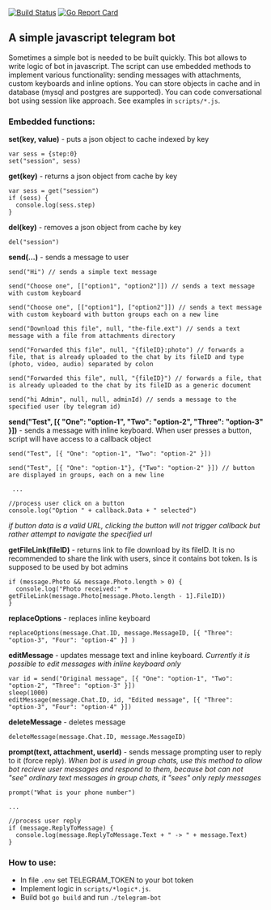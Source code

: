 [![Build Status](https://travis-ci.com/Dilshat/telegram-bot.svg?branch=master)](https://travis-ci.com/Dilshat/telegram-bot)
[![Go Report Card](https://goreportcard.com/badge/github.com/Dilshat/telegram-bot)](https://goreportcard.com/report/github.com/Dilshat/telegram-bot)

## A simple javascript telegram bot

Sometimes a simple bot is needed to be built quickly. This bot allows to write logic of bot in javascript. The script can use embedded methods to implement various functionality: sending messages with attachments, custom keyboards and inline options. You can store objects in cache and in database (mysql and postgres are supported). You can code conversational bot using session like approach. See examples in `scripts/*.js`.

### Embedded functions:

**set(key, value)** - puts a json object to cache indexed by key
```
var sess = {step:0}
set("session", sess)
```


**get(key)** - returns a json object from cache by key
```
var sess = get("session")
if (sess) {
  console.log(sess.step) 
}
```


**del(key)** - removes a json object from cache by key
```
del("session")
```


**send(...)** - sends a message to user
```
send("Hi") // sends a simple text message

send("Choose one", [["option1", "option2"]]) // sends a text message with custom keyboard

send("Choose one", [["option1"], ["option2"]]) // sends a text message with custom keyboard with button groups each on a new line

send("Download this file", null, "the-file.ext") // sends a text message with a file from attachments directory

send("Forwarded this file", null, "{fileID}:photo") // forwards a file, that is already uploaded to the chat by its fileID and type (photo, video, audio) separated by colon

send("Forwarded this file", null, "{fileID}") // forwards a file, that is already uploaded to the chat by its fileID as a generic document

send("hi Admin", null, null, adminId) // sends a message to the specified user (by telegram id)
```

**send("Test", [{ "One": "option-1", "Two": "option-2", "Three": "option-3" }])** - sends a message with inline keyboard.
 When user presses a button, script will have access to a callback object

```
send("Test", [{ "One": "option-1", "Two": "option-2" }])

send("Test", [{ "One": "option-1"}, {"Two": "option-2" }]) // button are displayed in groups, each on a new line

 ...

//process user click on a button
console.log("Option " + callback.Data + " selected")

```
 _if button data is a valid URL, clicking the button will not trigger callback but rather attempt to navigate the specified url_


**getFileLink(fileID)** - returns link to file download by its fileID. It is no recommended to share the link with users, since it contains bot token. Is is supposed to be used by bot admins
```
if (message.Photo && message.Photo.length > 0) {
  console.log("Photo received:" + getFileLink(message.Photo[message.Photo.length - 1].FileID))
}
```


**replaceOptions** - replaces inline keyboard
```
replaceOptions(message.Chat.ID, message.MessageID, [{ "Three": "option-3", "Four": "option-4" }] )
```


**editMessage** - updates message text and inline keyboard. _Currently it is possible to edit messages with inline keyboard only_
```
var id = send("Original message", [{ "One": "option-1", "Two": "option-2", "Three": "option-3" }])
sleep(1000)
editMessage(message.Chat.ID, id, "Edited message", [{ "Three": "option-3", "Four": "option-4" }])

```


**deleteMessage** - deletes message
```
deleteMessage(message.Chat.ID, message.MessageID)
```

**prompt(text, attachment, userId)** - sends message prompting user to reply to it (force reply).
_When bot is used in group chats, use this method to allow bot recieve user messages and respond to them, because bot can not "see" ordinary text messages in group chats, it "sees" only reply messages_
```
prompt("What is your phone number") 

...

//process user reply
if (message.ReplyToMessage) {
  console.log(message.ReplyToMessage.Text + " -> " + message.Text)
}
```



### How to use:

+ In file `.env` set TELEGRAM_TOKEN to your bot token
+ Implement logic in `scripts/*logic*.js`.
+ Build bot `go build` and run `./telegram-bot`
